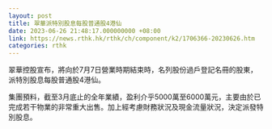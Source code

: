 ```yaml
---
layout: post
title: 翠華派特別股息每股普通股4港仙
date: 2023-06-26 21:48:17.000000000 +08:00
link: https://news.rthk.hk/rthk/ch/component/k2/1706366-20230626.htm
categories: rthk
---
```


翠華控股宣布，將向於7月7日營業時期結束時，名列股份過戶登記名冊的股東，派特別股息每股普通股4港仙。

集團預料，截至3月底止的全年業績，盈利介乎5000萬至6000萬元，主要由於已完成若干物業的非常重大出售。加上經考慮財務狀況及現金流量狀況，決定派發特別股息。
